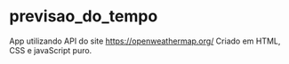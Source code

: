 # previsao_do_tempo
App utilizando API do site https://openweathermap.org/
Criado em HTML, CSS e javaScript puro.
